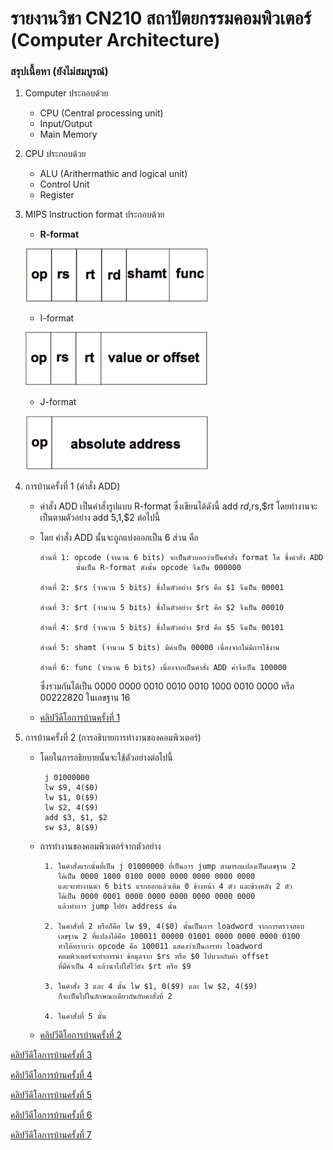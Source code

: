 # รายงานวิชา CN210 สถาปัตยกรรมคอมพิวเตอร์ (Computer Architecture)

### สรุปเนื้อหา (ยังไม่สมบูรณ์)

1. Computer ประกอบด้วย
   * CPU (Central processing unit)
   * Input/Output
   * Main Memory
   
2. CPU ประกอบด้วย
    * ALU (Arithermathic and logical unit)
    * Control Unit
    * Register
3. MIPS Instruction format ประกอบด้วย
    * **R-format**
    
    ![image](rmat.PNG)
    
    * I-format
    
    ![image](imat.PNG)
    
    * J-format
    
    ![image](jmat.PNG)
    
4. การบ้านครั้งที่ 1 (คำสั่ง ADD)
    * คำสั่ง ADD เป็นคำสั่งรูปแบบ R-format ซึ่งเขียนได้ดังนี้ add $rd,$rs,$rt โดยทำงานจะเป็นตามตัวอย่าง add $5,$1,$2 ต่อไปนี้
    * โดย คำสั่ง ADD นั้นจะถูกแบ่งออกเป็น 6 ส่วน คือ
        
          ส่วนที่ 1: opcode (จำนวน 6 bits) จะเป็นตัวบอกว่าเป็นคำสั่ง format ใด ซึ่งคำสั่ง ADD 
                  นั้นเป็น R-format ดังนั้น opcode จึงเป็น 000000
             
          ส่วนที่ 2: $rs (จำนวน 5 bits) ซึ่งในตัวอย่าง $rs คือ $1 จึงเป็น 00001 
          
          ส่วนที่ 3: $rt (จำนวน 5 bits) ซึ่งในตัวอย่าง $rt คือ $2 จึงเป็น 00010 
          
          ส่วนที่ 4: $rd (จำนวน 5 bits) ซึ่งในตัวอย่าง $rd คือ $5 จึงเป็น 00101  
          
          ส่วนที่ 5: shamt (จำนวน 5 bits) มีค่าเป็น 00000 เนื่องจากไม่มีการใช้งาน
          
          ส่วนที่ 6: func (จำนวน 6 bits) เนื่องจากเป็นคำสั่ง ADD ค่าจึงเป็น 100000
        
       ซึ่งรวมกันได้เป็น 0000 0000 0010 0010 0010 1000 0010 0000 หรือ 00222820 ในเลขฐาน 16

    * [คลิปวีดีโอการบ้านครั้งที่ 1](https://youtu.be/Tj96dnA5ybM)

5. การบ้านครั้งที่ 2 (การอธิบายการทำงานของคอมพิวเตอร์)
    * โดยในการอธิยบายนั้นจะใช้ตัวอย่างต่อไปนี้
           
           j 01000000
           lw $9, 4($0)
           lw $1, 0($9)
           lw $2, 4($9)
           add $3, $1, $2
           sw $3, 8($9)
    * การทำงานของคอมพิวเตอร์จากตัวอย่าง
           
           1. ในคำสั่งแรกนั้นที่เป็น j 01000000 ที่เป็นการ jump สามารถแปลงเป็นเลขฐาน 2
              ได้เป็น 0000 1000 0100 0000 0000 0000 0000 0000
              และจะทำงานนำ 6 bits แรกออกแล้วเติม 0 ข้างหน้า 4 ตัว และข้างหลัง 2 ตัว
              ได้เป็น 0000 0001 0000 0000 0000 0000 0000 0000 
              แล้วทำการ jump ไปยัง address นั้น
              
           2. ในคำสั่งที่ 2 หรือก็คือ lw $9, 4($0) นั้นเป็นการ loadword จากการตรวจสอบ
              เลขฐาน 2 ที่แปลงได้คือ 100011 00000 01001 0000 0000 0000 0100
              ทำให้ทราบว่า opcode คือ 100011 แสดงว่าเป็นการทำ loadword
              คอมพิวเตอร์จะทำการนำ ข้อมุลจาก $rs หรือ $0 ไปบวกกับค่า offset
              ที่มีค่าเป็น 4 แล้วนำไปใส่ไว้ยัง $rt หรือ $9
              
           3. ในคำสั่ง 3 และ 4 นั้น lw $1, 0($9) และ lw $2, 4($9) 
              ก็จะเป็นไปในลักษณะเดียวกันกับคำสั่งที่ 2
              
           4. ในคำสั่งที่ 5 นั้น
              
    
    * [คลิปวีดีโอการบ้านครั้งที่ 2](https://youtu.be/K7KxPubbLcY)

[คลิปวีดีโอการบ้านครั้งที่ 3](https://youtu.be/kSDwzSKG6SQ)

[คลิปวีดีโอการบ้านครั้งที่ 4](https://youtu.be/IfmJNEMieOw)

[คลิปวีดีโอการบ้านครั้งที่ 5](https://youtu.be/PX9spgevC18)

[คลิปวีดีโอการบ้านครั้งที่ 6](https://youtu.be/FJwCxofdXOI)

[คลิปวีดีโอการบ้านครั้งที่ 7](https://youtu.be/CLlpdwgUzqw)
